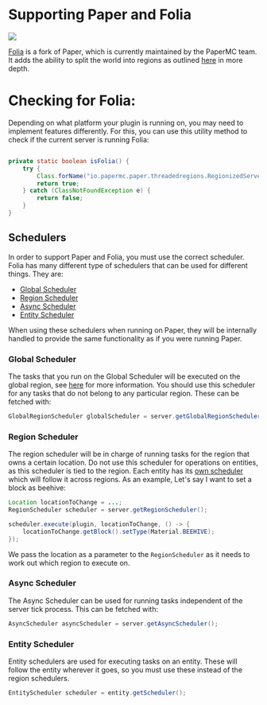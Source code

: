 # Supporting Paper and Folia

![](/img/folia.png)

[Folia](https://github.com/PaperMC/Folia) is a fork of Paper, which is currently maintained by the PaperMC team. 
It adds the ability to split the world into regions as outlined [here](/folia/reference/overview) in more depth.

# Checking for Folia:

Depending on what platform your plugin is running on, you may need to implement features differently. For this, you can
use this utility method to check if the current server is running Folia:

```java

private static boolean isFolia() {
    try {
        Class.forName("io.papermc.paper.threadedregions.RegionizedServer");
        return true;
    } catch (ClassNotFoundException e) {
        return false;
    }
}

```

## Schedulers

In order to support Paper and Folia, you must use the correct scheduler. Folia has many different type of schedulers 
that can be used for different things. They are:

- [Global Scheduler](#global-scheduler)
- [Region Scheduler](#region-scheduler)
- [Async Scheduler](#async-scheduler)
- [Entity Scheduler](#entity-scheduler)

When using these schedulers when running on Paper, they will be internally handled to provide the same functionality as if you were
running Paper.

### Global Scheduler
The tasks that you run on the Global Scheduler will be executed on the global region, see [here](/folia/reference/overview#global-region) for
more information. You should use this scheduler for any tasks that do not belong to any particular region. These can be fetched with:
```java
GlobalRegionScheduler globalScheduler = server.getGlobalRegionScheduler();
```

### Region Scheduler
The region scheduler will be in charge of running tasks for the region that owns a certain location. Do not use this scheduler for 
operations on entities, as this scheduler is tied to the region. Each entity has its [own scheduler](#entity-scheduler)
which will follow it across regions. As an example, Let's say I want to set a block as beehive:
```java
Location locationToChange = ...;
RegionScheduler scheduler = server.getRegionScheduler();

scheduler.execute(plugin, locationToChange, () -> {
    locationToChange.getBlock().setType(Material.BEEHIVE);
});
```

We pass the location as a parameter to the `RegionScheduler` as it needs to work out which region to execute on.

### Async Scheduler
The Async Scheduler can be used for running tasks independent of the server tick process. This can be fetched with:
```java
AsyncScheduler asyncScheduler = server.getAsyncScheduler();
```

### Entity Scheduler
Entity schedulers are used for executing tasks on an entity. These will follow the entity wherever it goes, so you must use
these instead of the region schedulers.
```java
EntityScheduler scheduler = entity.getScheduler();
```

